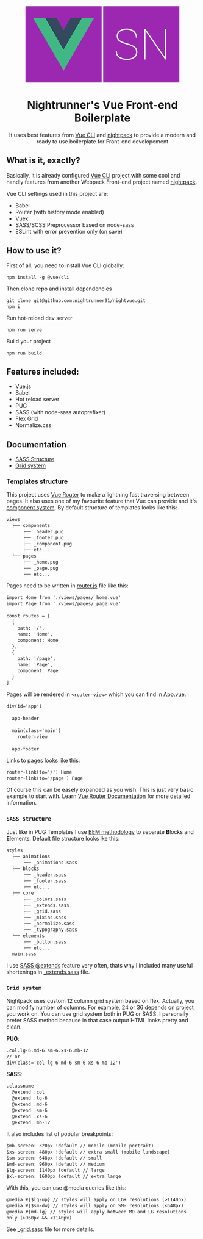 <div align="center">
  <img width="200" height="200" src="src/assets/logo-vue.png">
  <img width="200" height="200" src="src/assets/logo-sn.png">
  <h1>Nightrunner's Vue Front-end Boilerplate</h1>
  <p>It uses best features from <a href='https://cli.vuejs.org/'>Vue CLI</a> and <a href='https://github.com/nightrunner91/nightpack'>nightpack</a> to provide a modern and ready to use boilerplate for Front-end developement</p>
</div>

## What is it, exactly?

Basically, it is already configured [Vue CLI](https://cli.vuejs.org/) project with some cool and handly features from another Webpack Front-end project named [nightpack](https://github.com/nightrunner91/nightpack).

Vue CLI settings used in this project are:

- Babel
- Router (with history mode enabled)
- Vuex
- SASS/SCSS Preprocessor based on node-sass
- ESLint with error prevention only (on save)

## How to use it?

First of all, you need to install Vue CLI globally:

```
npm install -g @vue/cli
```

Then clone repo and install dependencies

```
git clone git@github.com:nightrunner91/nightvue.git
npm i
```

Run hot-reload dev server

```
npm run serve
```

Build your project

```
npm run build
```

## Features included:

- Vue.js
- Babel
- Hot reload server
- PUG
- SASS (with node-sass autoprefixer)
- Flex Grid
- Normalize.css

## Documentation

- [SASS Structure](#sass-structure)
- [Grid system](#grid-system)

### Templates structure

This project uses [Vue Router](https://router.vuejs.org/) to make a lightning fast traversing between pages. It also uses one of my favourite feature that Vue can provide and it's [component system](https://vuejs.org/v2/guide/components.html). By default structure of templates looks like this:

```
views
  ├── components
      ├── _header.pug
      ├── _footer.pug
      ├── _component.pug
      ├── etc...
  └── pages
      ├── _home.pug
      ├── _page.pug
      ├── etc...
```

Pages need to be written in [router.js](src/router.js) file like this:

```
import Home from './views/pages/_home.vue'
import Page from './views/pages/_page.vue'

const routes = [
  {
    path: '/',
    name: 'Home',
    component: Home
  },
  {
    path: '/page',
    name: 'Page',
    component: Page
  }
]
```

Pages will be rendered in ```<router-view>``` which you can find in [App.vue](src/App.vue). 

```
div(id='app')

  app-header

  main(class='main')
    router-view

  app-footer
```

Links to pages looks like this:

```
router-link(to='/') Home
router-link(to='/page') Page
```

Of course this can be easely expanded as you wish. This is just very basic example to start with. Learn [Vue Router Documentation](https://router.vuejs.org/) for more detailed information.

### `SASS structure`

Just like in PUG Templates I use [BEM methodology](https://en.bem.info/methodology/css/) to separate **B**locks and **E**lements. Default file structure looks lke this:

```
styles
  ├── animations
      └── _animations.sass
  ├── blocks
      ├── _header.sass
      ├── _footer.sass
      ├── etc...
  ├── core
      ├── _colors.sass
      ├── _extends.sass
      ├── _grid.sass
      ├── _mixins.sass
      ├── _normalize.sass
      ├── _typography.sass
  └── elements
      ├── _button.sass
      ├── etc...
  main.sass
```

I use [SASS @extends](https://sass-lang.com/documentation/at-rules/extend) feature very often, thats why I included many useful shortenings in [_extends.sass](src/styles/core/_extends.sass) file. 

### `Grid system`

Nightpack uses custom 12 column grid system based on flex. Actually, you can modify number of columns. For example, 24 or 36 depends on project you work on. You can use grid system both in PUG or SASS. I personally prefer SASS method because in that case output HTML looks pretty and clean.

**PUG**:

```
.col.lg-6.md-6.sm-6.xs-6.mb-12
// or
div(class='col lg-6 md-6 sm-6 xs-6 mb-12')
```

**SASS**:

```
.classname
  @extend .col
  @extend .lg-6
  @extend .md-6
  @extend .sm-6
  @extend .xs-6
  @extend .mb-12
```

It also includes list of popular breakpoints:

```
$mb-screen: 320px !default // mobile (mobile portrait)
$xs-screen: 480px !default // extra small (mobile landscape)
$sm-screen: 648px !default // small
$md-screen: 960px !default // medium
$lg-screen: 1140px !default // large 
$xl-screen: 1600px !default // extra large
```

With this, you can use @media queries like this:

```
@media #{$lg-up} // styles will apply on LG+ resolutions (>1140px)
@media #{$sm-dw} // styles will apply on SM- resolutions (<648px)
@media #{md-lg} // styles will apply between MD and LG resolutions only (>960px && <1140px)
```

See [_grid.sass](src/styles/core/_grid.sass) file for more details.

